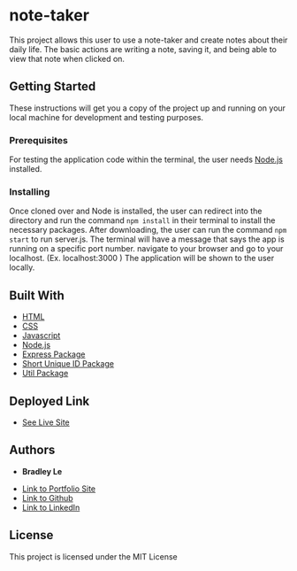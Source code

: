 # note-taker

This project allows this user to use a note-taker and create notes about their daily life. The basic actions are writing a note, saving it, and being able to view that note when clicked on.

## Getting Started

These instructions will get you a copy of the project up and running on your local machine for development and testing purposes.

### Prerequisites

For testing the application code within the terminal, the user needs [Node.js](https://nodejs.org/en/docs/) installed.

### Installing

Once cloned over and Node is installed, the user can redirect into the directory and run the command `npm install` in their terminal to install the necessary packages. After downloading, the user can run the command `npm start` to run server.js. The terminal will have a message that says the app is running on a specific port number. navigate to your browser and go to your localhost. (Ex. localhost:3000 ) The application will be shown to the user locally.

## Built With

* [HTML](https://developer.mozilla.org/en-US/docs/Web/HTML)
* [CSS](https://developer.mozilla.org/en-US/docs/Web/CSS)
* [Javascript](https://developer.mozilla.org/en-US/docs/Web/JavaScript)
* [Node.js](https://nodejs.org/en/docs/)
* [Express Package](https://www.npmjs.com/package/express)
* [Short Unique ID Package](https://www.npmjs.com/package/short-unique-id)
* [Util Package](https://www.npmjs.com/package/util)

## Deployed Link

* [See Live Site](https://shielded-shelf-75023.herokuapp.com/)


## Authors

* **Bradley Le** 

- [Link to Portfolio Site](https://pentazoned.github.io/portfolio-v2/)
- [Link to Github](https://github.com/PentaZoned)
- [Link to LinkedIn](https://www.linkedin.com/in/bradley-le-/)

## License

This project is licensed under the MIT License 
